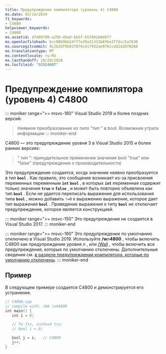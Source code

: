 ```yaml
---
title: Предупреждение компилятора (уровень 4) C4800
ms.date: 03/14/2019
f1_keywords:
- C4800
helpviewer_keywords:
- C4800
ms.assetid: 4f409799-a250-45ed-bb5f-657691b0d9f7
ms.openlocfilehash: bcc98b9bb24f77e39a31332b8fbe2f7dcc5a7638
ms.sourcegitcommit: 9c2b3df9b837879cd17932ae9f61cdd142078260
ms.translationtype: MT
ms.contentlocale: ru-RU
ms.lasthandoff: 10/29/2020
ms.locfileid: "92924607"
---
```

# <a name="compiler-warning-level-4-c4800"></a>Предупреждение компилятора (уровень 4) C4800

::: moniker range=">= msvc-160"
Visual Studio 2019 и более поздних версий:
> Неявное преобразование из *типа "тип* " в bool. Возможная утрата информации
::: moniker-end

C4800 — это предупреждение уровня 3 в Visual Studio 2015 и более ранних версиях:
> " *тип* ": принудительное применение значения bool "true" или "false" (предупреждение о производительности)

Это предупреждение создается, когда значение неявно преобразуется в тип **`bool`** . Как правило, это сообщение возникает из-за присвоения переменных переменным **`int`** **`bool`** , в которых **`int`** переменная содержит только значения **`true`** и **`false`** , и может быть повторно объявлена как тип **`bool`** . Если не удается переписать выражение для использования типа **`bool`** , можно добавить `!=0` к выражению выражение, которое дает тип выражения **`bool`** . Приведение выражения к типу **`bool`** не отключает предупреждение, которое является конструкцией.

::: moniker range=">= msvc-150"
Это предупреждение не создается в Visual Studio 2017.
::: moniker-end

::: moniker range=">= msvc-160"
Это предупреждение по умолчанию отключено в Visual Studio 2019. Используйте __/w__*n*__4800__ , чтобы включить C4800 как предупреждение уровня *n* , или [/Wall](../../build/reference/compiler-option-warning-level.md) , чтобы включить все предупреждения, которые по умолчанию отключены. Дополнительные сведения см. [в разделе предупреждения компилятора, которые по умолчанию отключены](../../preprocessor/compiler-warnings-that-are-off-by-default.md).
::: moniker-end

## <a name="example"></a>Пример

В следующем примере создается C4800 и демонстрируется его устранение.

```cpp
// C4800.cpp
// compile with: /W4 /w44800
int main() {
   int i = 0;

   // To fix, instead try:
   // bool i = 0;

   bool j = i;   // C4800
   j++;
}
```
